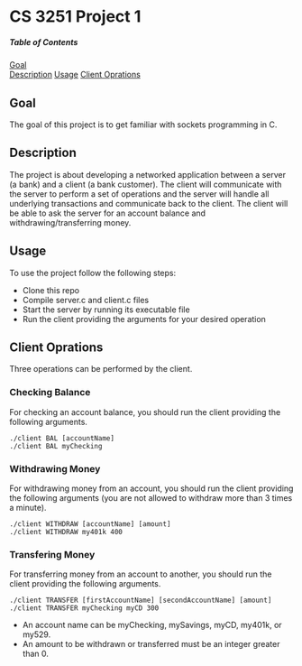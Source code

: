 # CS 3251 Project 1

##### Table of Contents  
[Goal](#goal)  
[Description](#description) 
[Usage](#usage) 
[Client Oprations](#clientoprations) 

## Goal

The goal of this project is to get familiar with sockets programming in C.

## Description

The project is about developing a networked application between a server (a bank) and a client (a bank customer). The client will communicate with the server to perform a set of operations and the server will handle all underlying transactions and communicate back to the client. The client will be able to ask the server for an account balance and withdrawing/transferring money.

## Usage

To use the project follow the following steps:

- Clone this repo
- Compile server.c and client.c files
- Start the server by running its executable file
- Run the client providing the arguments for your desired operation

## Client Oprations

Three operations can be performed by the client.

### Checking Balance

For checking an account balance, you should run the client providing the following arguments.

    ./client BAL [accountName]
    ./client BAL myChecking

### Withdrawing Money

For withdrawing money from an account, you should run the client providing the following arguments (you are not allowed to withdraw more than 3 times a minute).

    ./client WITHDRAW [accountName] [amount]
    ./client WITHDRAW my401k 400

### Transfering Money

For transferring money from an account to another, you should run the client providing the following arguments.

    ./client TRANSFER [firstAccountName] [secondAccountName] [amount]
    ./client TRANSFER myChecking myCD 300

- An account name can be myChecking, mySavings, myCD, my401k, or my529.
- An amount to be withdrawn or transferred must be an integer greater than 0.

